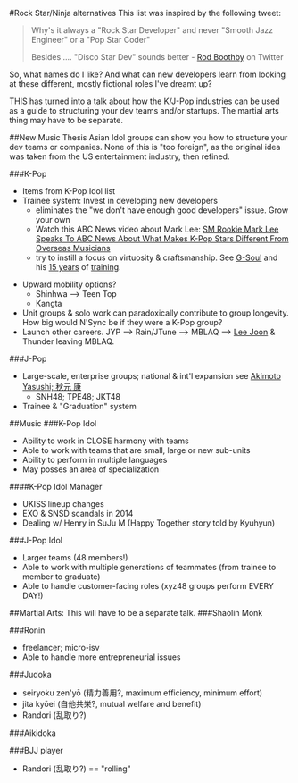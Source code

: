 #Rock Star/Ninja alternatives
This list was inspired by the following tweet:

>Why's it always a "Rock Star Developer" and never "Smooth Jazz Engineer" or a "Pop Star Coder" 
>
>Besides .... "Disco Star Dev" sounds better - [Rod Boothby](https://twitter.com/rod11/status/597980533654683648) on Twitter

So, what names do I like? And what can new developers learn from looking at these different, mostly fictional roles I've dreamt up?

THIS has turned into a talk about how the K/J-Pop industries can be used as a guide to structuring your dev teams and/or startups.  The martial arts thing may have to be separate.

##New Music Thesis
Asian Idol groups can show you how to structure your dev teams or companies. None of this is "too foreign", as the original idea was taken from the US entertainment industry, then refined.

###K-Pop
+  Items from K-Pop Idol list
+  Trainee system: Invest in developing new developers
    +  eliminates the "we don't have enough good developers" issue. Grow your own
    +  Watch this ABC News video about Mark Lee: [SM Rookie Mark Lee Speaks To ABC News About What Makes K-Pop Stars Different From Overseas Musicians](http://www.kpopstarz.com/articles/208792/20150608/sm-rookie-mark-kpop-abc-news.htm)
    +  try to instill a focus on virtuosity & craftsmanship. See [G-Soul](http://en.wikipedia.org/wiki/G.Soul) and his [15 years](https://twitter.com/followjyp/status/553425878374309888) of [training](http://www.twitlonger.com/show/n_1sjrav1).
-  Upward mobility options?
    +  Shinhwa --> Teen Top
    +  Kangta
-  Unit groups & solo work can paradoxically contribute to group longevity. How big would N'Sync be if they were a K-Pop group?
-  Launch other careers. JYP --> Rain/JTune --> MBLAQ -->  [Lee Joon](http://kpopherald.koreaherald.com/view.php?ud=201505281731471363343_2) & Thunder leaving MBLAQ.


###J-Pop
-  Large-scale, enterprise groups; national & int'l expansion see [Akimoto Yasushi; 秋元 康](http://en.wikipedia.org/wiki/Yasushi_Akimoto)
    +  SNH48; TPE48; JKT48
-  Trainee & "Graduation" system

##Music
###K-Pop Idol
-  Ability to work in CLOSE harmony with teams
-  Able to work with teams that are small, large or new sub-units
-  Ability to perform in multiple languages
-  May posses an area of specialization

####K-Pop Idol Manager
-  UKISS lineup changes
-  EXO & SNSD scandals in 2014
-  Dealing w/ Henry in SuJu M (Happy Together story told by Kyuhyun)

###J-Pop Idol
-  Larger teams (48 members!)
-  Able to work with multiple generations of teammates (from trainee to member to graduate)
-  Able to handle customer-facing roles (xyz48 groups perform EVERY DAY!)


##Martial Arts: This will have to be a separate talk.
###Shaolin Monk

###Ronin
-  freelancer; micro-isv
-  Able to handle more entrepreneurial issues

###Judoka
-  seiryoku zen'yō (精力善用?, maximum efficiency, minimum effort)
-  jita kyōei (自他共栄?, mutual welfare and benefit)
-  Randori (乱取り?)

###Aikidoka

###BJJ player
-  Randori (乱取り?) == "rolling"